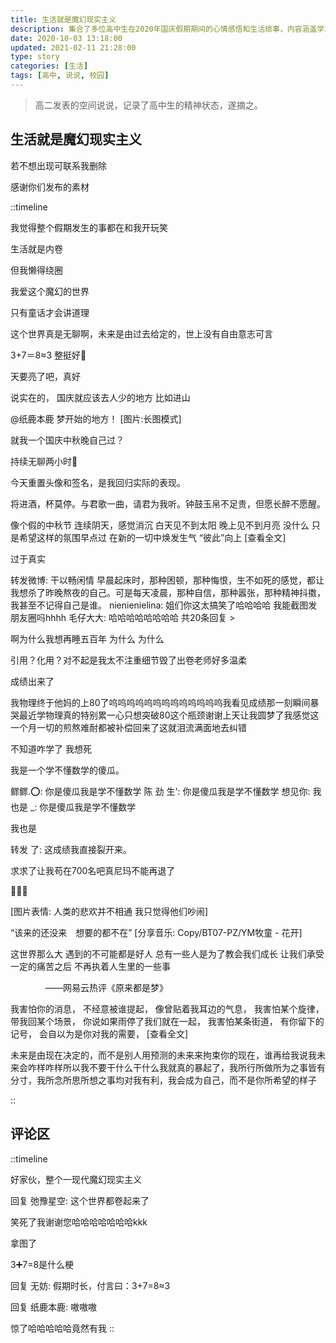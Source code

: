 ```yaml
---
title: 生活就是魔幻现实主义
description: 集合了多位高中生在2020年国庆假期期间的心情感悟和生活琐事，内容涵盖学业压力、考试成绩、生活态度、社交互动等方面，展示了他们在面对成长挑战、情绪起伏和梦想追求时表现出的真实、幽默与迷茫，体现出浓厚的魔幻现实主义色彩。
date: 2020-10-03 13:18:00
updated: 2021-02-11 21:28:00
type: story
categories: [生活]
tags: [高中, 说说, 校园]
---
```


> 高二发表的空间说说，记录了高中生的精神状态，遂摘之。

## 生活就是魔幻现实主义

若不想出现可联系我删除

感谢你们发布的素材

::timeline
<!-- node Tommy 2020年10月3日 12:41 -->
我觉得整个假期发生的事都在和我开玩笑

<!-- node 纸鹿本鹿 2020年10月3日 10:25 -->
生活就是内卷

但我懒得绕圈

<!-- node 纸鹿本鹿 2020年9月30日 20:35 -->
我爱这个魔幻的世界

只有童话才会讲道理

<!-- node 时若 2020年10月3日 11:25 -->
这个世界真是无聊啊，未来是由过去给定的，世上没有自由意志可言

<!-- node 魘. 2020年9月30日 22:56 -->
3+7＝8≈3
整挺好🙂

<!-- node 落俗无可避免 2020年10月1日 03:58 -->
天要亮了吧，真好

<!-- node 阿米诺斯 2020年10月1日 14:12 -->
说实在的，
国庆就应该去人少的地方
比如进山

@纸鹿本鹿
梦开始的地方！
[图片:长图模式]

<!-- node Sh2-261 2020年10月1日 18:13 -->
就我一个国庆中秋晚自己过？

<!-- node TYT. 2020年10月1日 18:33 -->
持续无聊两小时🤔

<!-- node 家和 2020年10月1日 18:33 -->
今天重置头像和签名，是我回归实际的表现。

<!-- node 小单 2020年10月1日 20:06 -->
将进酒，杯莫停。与君歌一曲，请君为我听。钟鼓玉帛不足贵，但愿长醉不愿醒。

<!-- node hongshizha 2020年10月1日 21:09 -->
像个假的中秋节
连续阴天，感觉消沉
白天见不到太阳
晚上见不到月亮
没什么
只是希望这样的氛围早点过
在新的一切中焕发生气
“彼此”向上
[查看全文]

<!-- node Sei. 2020年10月1日 22:05 -->
过于真实

转发微博: 干以畅闲情
早晨起床时，那种困顿，那种悔恨，生不如死的感觉，都让我想杀了昨晚熬夜的自己。可是每天凌晨，那种自信，那种嚣张，那种精神抖擞，我甚至不记得自己是谁。
nienienielina: 姐们你这太搞笑了哈哈哈哈 我能截图发朋友圈吗hhhh
毛仔大大: 哈哈哈哈哈哈哈哈
共20条回复 >

<!-- node Wyyyy 2020年10月2日 07:13 -->
啊为什么我想再睡五百年 为什么 为什么

<!-- node Wyyyy 2020年10月2日 11:10 -->
引用？化用？对不起是我太不注重细节毁了出卷老师好多温柔

<!-- node 我永远喜欢矮子丸 2020年10月2日 18:52 -->
成绩出来了

<!-- node Nebula 2020年10月2日 19:20 -->
我物理终于他妈的上80了呜呜呜呜呜呜呜呜呜呜呜呜呜我看见成绩那一刻瞬间暴哭最近学物理真的特别累一心只想突破80这个瓶颈谢谢上天让我圆梦了我感觉这一个月一切的煎熬难耐都被补偿回来了这就泪流满面地去纠错

<!-- node 我永远喜欢矮子丸 2020年10月2日 19:29 -->
不知道咋学了 我想死

<!-- node bi8bo 2020年10月2日 19:53 -->
我是一个学不懂数学的傻瓜。

鳏鳏.⭕: 你是傻瓜我是学不懂数学
陈 劲 生': 你是傻瓜我是学不懂数学
想见你: 我也是
_: 你是傻瓜我是学不懂数学

<!-- node 小单 2020年10月2日 20:09 -->
我也是

转发 了: 这成绩我直接裂开来。

<!-- node 我永远喜欢矮子丸 2020年10月2日 20:34 -->
求求了让我苟在700名吧真尼玛不能再退了

<!-- node bi8bo 2020年10月2日 20:41 -->
🙂🙂🙂
<!-- node wwwater 2021年10月2日 21:05 -->
[图片表情: 人类的悲欢并不相通 我只觉得他们吵闹]

<!-- node 猪肝粥猪肝粥猪肝粥 2021年10月2日 22:51 -->
“该来的还没来　想要的都不在”
[分享音乐: Copy/BT07-PZ/YM牧童 - 花开]

<!-- node Mint 2021年10月3日 00:26 -->
这世界那么大
遇到的不可能都是好人
总有一些人是为了教会我们成长
让我们承受一定的痛苦之后
不再执着人生里的一些事

　　　　——网易云热评《原来都是梦》

<!-- node 阿米诺斯 2020年10月3日 03:26 -->
我害怕你的消息，
不经意被谁提起，
像曾贴着我耳边的气息，
我害怕某个旋律，
带我回某个场景，
你说如果雨停了我们就在一起，
我害怕某条街道，
有你留下的记号，
会自以为是你对我的需要，
[查看全文]

<!-- node Nebula 2020年10月3日 11:31 -->
未来是由现在决定的，而不是别人用预测的未来来拘束你的现在，谁再给我说我未来会咋样咋样所以我不要干什么干什么我就真的暴起了，我所行所做所为之事皆有分寸，我所念所思所想之事均对我有利，我会成为自己，而不是你所希望的样子

::

## 评论区
::timeline
<!-- node 弛豫星空 2020年10月3日 13:19 -->
好家伙，整个一现代魔幻现实主义

<!-- node 纸鹿本鹿 2020年10月3日 13:20 -->
回复 弛豫星空: 这个世界都卷起来了

<!-- node 我永远喜欢矮子丸 2020年10月3日 13:21 -->
笑死了我谢谢您哈哈哈哈哈哈哈kkk

<!-- node 我永远喜欢矮子丸 2020年10月3日 13:22 -->
拿图了

<!-- node 无妨 2020年10月3日 13:22 -->
3➕7=8是什么梗

<!-- node 纸鹿本鹿 2020年10月3日 13:24 -->
回复 无妨: 假期时长，付言曰：3+7=8≈3

<!-- node 无妨 2020年10月3日 13:28 -->
回复 纸鹿本鹿: 嗷嗷嗷

<!-- node wwwater 2021年2月11日 21:28 -->
惊了哈哈哈哈哈竟然有我
::
